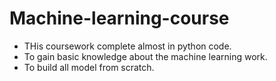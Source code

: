 # Machine-learning-course
- THis coursework  complete almost in python code.
- To gain basic knowledge about the machine learning work.
- To build all model from  scratch.

